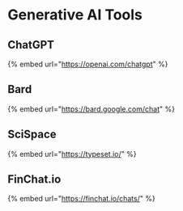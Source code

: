 # Generative AI Tools

## ChatGPT

{% embed url="https://openai.com/chatgpt" %}

## Bard

{% embed url="https://bard.google.com/chat" %}

## SciSpace

{% embed url="https://typeset.io/" %}

## FinChat.io

{% embed url="https://finchat.io/chats/" %}
